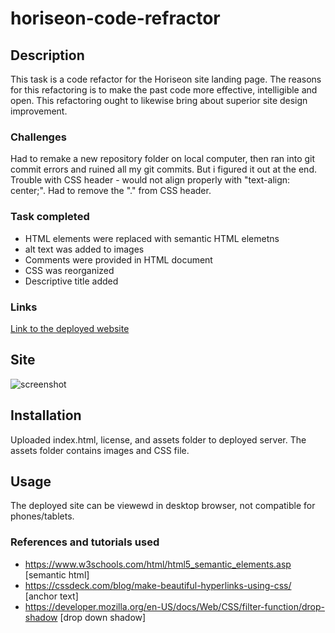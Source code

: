 # horiseon-code-refractor

## Description

This task is a code refactor for the Horiseon site landing page. The reasons for this refactoring is to make the past code more effective, intelligible and open. This refactoring ought to likewise bring about superior site design improvement.


### Challenges
Had to remake a new repository folder on local computer, then ran into git commit errors and ruined all my git commits. But i figured it out at the end.
Trouble with CSS header - would not align properly with "text-align: center;". Had to remove the "." from CSS header.

### Task completed

* HTML elements were replaced with semantic HTML elemetns
* alt text was added to images
* Comments were provided in HTML document
* CSS was reorganized 
* Descriptive title added

### Links

[Link to the deployed website](https://brandondijon.github.io/horiseon-code-refractor/)

## Site

![screenshot](https://user-images.githubusercontent.com/108966627/184518001-c1ed86e0-aa98-4f92-a282-73f414cec9d0.jpg)



##  Installation

Uploaded index.html, license, and assets folder to deployed server. The assets folder contains images and CSS file.

## Usage

The deployed site can be viewewd in desktop browser, not compatible for phones/tablets.

### References and tutorials used
* https://www.w3schools.com/html/html5_semantic_elements.asp [semantic html]
* https://cssdeck.com/blog/make-beautiful-hyperlinks-using-css/ [anchor text]
* https://developer.mozilla.org/en-US/docs/Web/CSS/filter-function/drop-shadow [drop down shadow]
